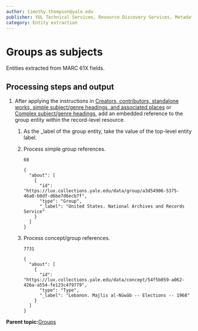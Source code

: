 ```yaml
---
author: timothy.thompson@yale.edu
publisher: YUL Technical Services, Resource Discovery Services, Metadata Services Unit
category: Entity extraction
---
```


# Groups as subjects

Entities extracted from MARC 61X fields.

## Processing steps and output

1.  After applying the instructions in [Creators, contributors, standalone works, simple subject/genre headings, and associated places](../tasks/concepts/simple_subject_headings.md) or [Complex subject/genre headings](../tasks/concepts/complex_subject_headings.md), add an embedded reference to the group entity within the record-level resource.

    1.  As the \_label of the group entity, take the value of the top-level entity label.

    2.  Process simple group references.

        `68`

        ```
        {
          "about": [
            {
              "id": "https://lux.collections.yale.edu/data/group/a3d54906-5375-46a0-b0df-d6be7d6ecb7f",
              "type": "Group",
              "_label": "United States. National Archives and Records Service"
            }
          ]
        }
        ```

    3.  Process concept/group references.

        `7731`

        ```
        {
          "about": [
            {
              "id": "https://lux.collections.yale.edu/data/concept/54f5b059-a062-426a-a554-fe123c479779",
              "type": "Type",
              "_label": "Lebanon. Majlis al-Nūwāb -- Elections -- 1968"
            }
          ]
        }
        ```


**Parent topic:**[Groups](../concepts/groups.md)

